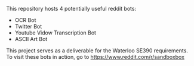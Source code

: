 This repository hosts 4 potentially useful reddit bots:
- OCR Bot
- Twitter Bot
- Youtube Vidow Transcription Bot
- ASCII Art Bot

This project serves as a deliverable for the Waterloo SE390 requirements.
To visit these bots in action, go to https://www.reddit.com/r/sandboxbox
